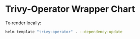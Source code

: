 # Trivy-Operator Wrapper Chart

To render locally:

```bash
helm template "trivy-operator" . --dependency-update
```

